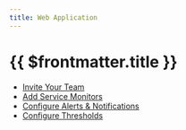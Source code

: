 ```yaml
---
title: Web Application
---
```


# {{ $frontmatter.title }}

* [Invite Your Team](web-app-invites.md)
* [Add Service Monitors](web-app-monitors.md)
* [Configure Alerts & Notifications](web-app-notifications.md)
* [Configure Thresholds](web-app-thresholds.md)
